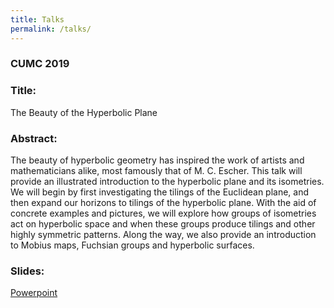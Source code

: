 ```yaml
---
title: Talks
permalink: /talks/
---
```


<h3>CUMC 2019</h3>

<h3>Title:</h3> The Beauty of the Hyperbolic Plane

<h3>Abstract:</h3> The beauty of hyperbolic geometry has inspired the work of artists and mathematicians alike, most famously that of M. C. Escher. This talk will provide an illustrated introduction to the hyperbolic plane and its isometries. We will begin by first investigating the tilings of the Euclidean plane, and then expand our horizons to tilings of the hyperbolic plane. With the aid of concrete examples and pictures, we will explore how groups of isometries act on hyperbolic space and when these groups produce tilings and other highly symmetric patterns. Along the way, we also provide an introduction to Mobius maps, Fuchsian groups and hyperbolic surfaces.

<h3>Slides:</h3> <a href="https://ibeach.github.io/isabel_hyp_geom_pres.pptx">Powerpoint</a>
